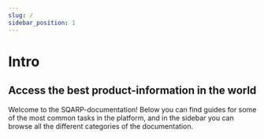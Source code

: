 ```yaml
---
slug: /
sidebar_position: 1
---
```


# Intro
## Access the best product-information in the world

Welcome to the SQARP-documentation! Below you can find guides for some of the most common tasks in the platform, and in the sidebar you can browse all the different categories of the documentation.